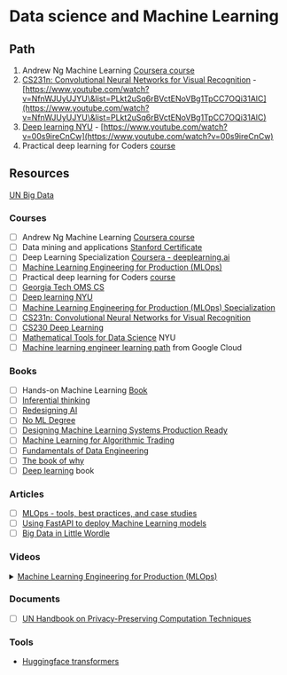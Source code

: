 # Data science and Machine Learning

## Path

1. Andrew Ng Machine Learning [Coursera course](https://www.coursera.org/learn/machine-learning)
2. [CS231n: Convolutional Neural Networks for Visual Recognition](https://cs231n.stanford.edu/2016/) - [https://www.youtube.com/watch?v=NfnWJUyUJYU\&list=PLkt2uSq6rBVctENoVBg1TpCC7OQi31AlC](https://www.youtube.com/watch?v=NfnWJUyUJYU\&list=PLkt2uSq6rBVctENoVBg1TpCC7OQi31AlC)
3. [Deep learning NYU](https://atcold.github.io/NYU-DLFL22/) - [https://www.youtube.com/watch?v=00s9ireCnCw](https://www.youtube.com/watch?v=00s9ireCnCw)
4. Practical deep learning for Coders [course](https://course.fast.ai/)

## Resources

[UN Big Data](https://unstats.un.org/bigdata/index.cshtml)

### Courses

* [ ] Andrew Ng Machine Learning [Coursera course](https://www.coursera.org/learn/machine-learning)
* [ ] Data mining and applications [Stanford Certificate](https://online.stanford.edu/programs/data-mining-and-applications-graduate-certificate)
* [ ] Deep Learning Specialization [Coursera - deeplearning.ai](https://www.coursera.org/specializations/deep-learning?utm\_source=deeplearningai\&utm\_medium=institutions\&utm\_campaign=WebsiteCoursesDLSTopButton)
* [ ] [Machine Learning Engineering for Production (MLOps)](https://www.coursera.org/specializations/machine-learning-engineering-for-production-mlops)
* [ ] Practical deep learning for Coders [course](https://course.fast.ai/)
* [ ] [Georgia Tech OMS CS](https://www.cc.gatech.edu/future/masters/mscs/program)
* [ ] [Deep learning NYU](https://atcold.github.io/NYU-DLFL22/)
* [ ] [Machine Learning Engineering for Production (MLOps) Specialization](https://www.coursera.org/specializations/machine-learning-engineering-for-production-mlops?utm\_source=deeplearning-ai\&utm\_medium=institutions\&utm\_campaign=20210423-mlep-1-deeplearning-ai-institutions-dlai-website)
* [ ] [CS231n: Convolutional Neural Networks for Visual Recognition](https://cs231n.stanford.edu/2016/)
* [ ] [CS230 Deep Learning](https://cs230.stanford.edu/)
* [ ] [Mathematical Tools for Data Science](https://cds.nyu.edu/math-tools/) NYU
* [ ] [Machine learning engineer learning path](https://www.cloudskillsboost.google/paths/17) from Google Cloud

### Books

* [ ] Hands-on Machine Learning [Book](https://www.amazon.com/-/es/Aur%C3%A9lien-G%C3%A9ron/dp/1098125975/ref=tmm\_pap\_swatch\_0?\_encoding=UTF8\&sr=8-1)
* [ ] [Inferential thinking](https://www.inferentialthinking.com/chapters/intro.html)
* [ ] [Redesigning AI](https://www.amazon.com/dp/1946511625/)
* [ ] [No ML Degree](https://www.amazon.com/dp/B0B1XFF1F8)
* [ ] [Designing Machine Learning Systems Production Ready](https://www.amazon.com/Designing-Machine-Learning-Systems-Production-Ready/dp/1098107969)
* [ ] [Machine Learning for Algorithmic Trading](https://www.amazon.com/Machine-Learning-Algorithmic-Trading-alternative/dp/1839217715)
* [ ] [Fundamentals of Data Engineering](https://www.oreilly.com/library/view/fundamentals-of-data/9781098108298/)
* [ ] [The book of why](https://www.amazon.com/Book-Why-Science-Cause-Effect/dp/046509760X)
* [ ] [Deep learning](https://www.deeplearningbook.org/) book

### Articles

* [ ] [MLOps - tools, best practices, and case studies](https://huyenchip.com/mlops/)
* [ ] [Using FastAPI to deploy Machine Learning models](https://engineering.rappi.com/using-fastapi-to-deploy-machine-learning-models-cd5ed7219ea)
* [ ] [Big Data in Little Wordle](https://towardsdatascience.com/big-data-in-little-wordle-306d5502c4d9)

### Videos

<details>

<summary><a href="https://www.youtube.com/watch?v=Ta14KpeZJok">Machine Learning Engineering for Production (MLOps)</a></summary>

Models on production need to iterate faster depending on the domain. i.e. Language does not evolve as fast as the stock market.

Phases: Scale, monitoring

</details>

### Documents

* [ ] [UN Handbook on Privacy-Preserving Computation Techniques](https://unstats.un.org/bigdata/task-teams/privacy/UN%20Handbook%20for%20Privacy-Preserving%20Techniques.pdf)

### Tools

* [Huggingface transformers](https://huggingface.co/docs/transformers/index)
